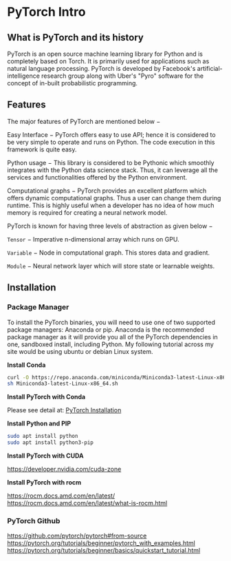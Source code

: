 # PyTorch Intro

## What is PyTorch and its history 

PyTorch is an open source machine learning library for Python and is completely based on Torch. It is primarily used for applications such as natural language processing. PyTorch is developed by Facebook's artificial-intelligence research group along with Uber's "Pyro" software for the concept of in-built probabilistic programming.

## Features

The major features of PyTorch are mentioned below −

Easy Interface − PyTorch offers easy to use API; hence it is considered to be very simple to operate and runs on Python. The code execution in this framework is quite easy.

Python usage − This library is considered to be Pythonic which smoothly integrates with the Python data science stack. Thus, it can leverage all the services and functionalities offered by the Python environment.

Computational graphs − PyTorch provides an excellent platform which offers dynamic computational graphs. Thus a user can change them during runtime. This is highly useful when a developer has no idea of how much memory is required for creating a neural network model.

PyTorch is known for having three levels of abstraction as given below −

`Tensor` − Imperative n-dimensional array which runs on GPU.

`Variable` − Node in computational graph. This stores data and gradient.

`Module` − Neural network layer which will store state or learnable weights.

## Installation

### Package Manager

To install the PyTorch binaries, you will need to use one of two supported package managers: Anaconda or pip. Anaconda is the recommended package manager as it will provide you all of the PyTorch dependencies in one, sandboxed install, including Python. My following tutorial across my site would be using ubuntu or debian Linux system.

**Install Conda**

```bash
curl -O https://repo.anaconda.com/miniconda/Miniconda3-latest-Linux-x86_64.sh
sh Miniconda3-latest-Linux-x86_64.sh
```

**Install PyTorch with Conda**

Please see detail at: [PyTorch Installation](https://pytorch.org/get-started/locally/)

**Install Python and PIP**

```bash
sudo apt install python
sudo apt install python3-pip
```

**Install PyTorch with CUDA**

https://developer.nvidia.com/cuda-zone

**Install PyTorch with rocm**

https://rocm.docs.amd.com/en/latest/
https://rocm.docs.amd.com/en/latest/what-is-rocm.html

### PyTorch Github

https://github.com/pytorch/pytorch#from-source
https://pytorch.org/tutorials/beginner/pytorch_with_examples.html
https://pytorch.org/tutorials/beginner/basics/quickstart_tutorial.html